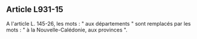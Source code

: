 Article L931-15
----
A l'article L. 145-26, les mots : " aux départements " sont remplacés par les
mots : " à la Nouvelle-Calédonie, aux provinces ".
